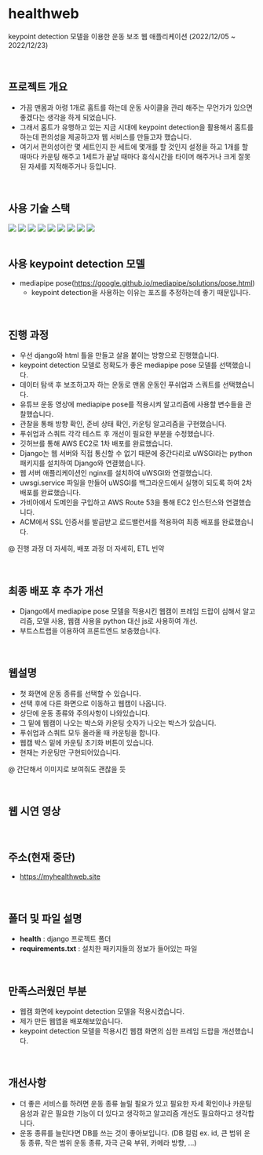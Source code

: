 # healthweb
keypoint detection 모델을 이용한 운동 보조 웹 애플리케이션 (2022/12/05 ~ 2022/12/23)

<br>

## 프로젝트 개요
- 가끔 맨몸과 아령 1개로 홈트를 하는데 운동 사이클을 관리 해주는 무언가가 있으면 좋겠다는 생각을 하게 되었습니다.
- 그래서 홈트가 유행하고 있는 지금 시대에 keypoint detection을 활용해서 홈트를 하는데 편의성을 제공하고자 웹 서비스를 만들고자 했습니다.
- 여기서 편의성이란 몇 세트인지 한 세트에 몇개를 할 것인지 설정을 하고 1개를 할 때마다 카운팅 해주고 1세트가 끝날 때마다 휴식시간을 타이머 해주거나 크게 잘못된 자세를 지적해주거나 등입니다.

<br>

## 사용 기술 스택
<div>
  <img src="https://img.shields.io/badge/Git-F05032?style=flat&logo=Git&logoColor=white"/>
  <img src="https://img.shields.io/badge/GitHub-181717?style=flat&logo=GitHub&logoColor=white"/>
  <img src="https://img.shields.io/badge/Django-092E20?style=flat&logo=Django&logoColor=white"/>
  <img src="https://img.shields.io/badge/Python-3776AB?style=flat&logo=Python&logoColor=white"/>
  <img src="https://img.shields.io/badge/OpenCV-5C3EE8?style=flat&logo=OpenCV&logoColor=white"/>
  <img src="https://img.shields.io/badge/HTML5-E34F26?style=flat&logo=HTML5&logoColor=white"/>
  <img src="https://img.shields.io/badge/Amazon EC2-FF9900?style=flat&logo=Amazon EC2&logoColor=white"/>
  <img src="https://img.shields.io/badge/JavaScript-F7DF1E?style=flat&logo=JavaScript&logoColor=white"/>
  <img src="https://img.shields.io/badge/Bootstrap-7952B3?style=flat&logo=Bootstrap&logoColor=white"/>
</div>

<br>

## 사용 keypoint detection 모델
- mediapipe pose(https://google.github.io/mediapipe/solutions/pose.html)
  - keypoint detection을 사용하는 이유는 포즈를 추정하는데 좋기 때문입니다.

<br>

## 진행 과정
- 우선 django와 html 틀을 만들고 살을 붙이는 방향으로 진행했습니다.
- keypoint detection 모델로 정확도가 좋은 mediapipe pose 모델를 선택했습니다.
- 데이터 탐색 후 보조하고자 하는 운동로 맨몸 운동인 푸쉬업과 스쿼트를 선택했습니다.
- 유튜브 운동 영상에 mediapipe pose를 적용시켜 알고리즘에 사용할 변수들을 관찰했습니다.
- 관찰을 통해 방향 확인, 준비 상태 확인, 카운팅 알고리즘을 구현했습니다.
- 푸쉬업과 스쿼트 각각 테스트 후 개선이 필요한 부분을 수정했습니다.
- 깃허브를 통해 AWS EC2로 1차 배포를 완료했습니다.
- Django는 웹 서버와 직접 통신할 수 없기 때문에 중간다리로 uWSGI라는 python 패키지를 설치하여 Django와 연결했습니다.
- 웹 서버 애플리케이션인 nginx를 설치하여 uWSGI와 연결했습니다.
- uwsgi.service 파일을 만들어 uWSGI를 백그라운드에서 실행이 되도록 하여 2차 배포를 완료했습니다.
- 가비아에서 도메인을 구입하고 AWS Route 53을 통해 EC2 인스턴스와 연결했습니다.
- ACM에서 SSL 인증서를 발급받고 로드밸런서를 적용하여 최종 배포를 완료했습니다.

@ 진행 과정 더 자세히, 배포 과정 더 자세히, ETL 빈약

<br>

## 최종 배포 후 추가 개선
- Django에서 mediapipe pose 모델을 적용시킨 웹캠이 프레임 드랍이 심해서 알고리즘, 모델 사용, 웹캠 사용을 python 대신 js로 사용하여 개선.
- 부트스트랩을 이용하여 프론트엔드 보충했습니다.

<br>

## 웹설명
- 첫 화면에 운동 종류를 선택할 수 있습니다.
- 선택 후에 다른 화면으로 이동하고 웹캠이 나옵니다.
- 상단에 운동 종류와 주의사항이 나와있습니다.
- 그 밑에 웹캠이 나오는 박스와 카운팅 숫자가 나오는 박스가 있습니다.
- 푸쉬업과 스쿼트 모두 올라올 때 카운팅을 합니다.
- 웹캠 박스 밑에 카운팅 초기화 버튼이 있습니다.
- 현재는 카운팅만 구현되어있습니다.

@ 간단해서 이미지로 보여줘도 괜찮을 듯

<br>

## 웹 시연 영상

<br>

## 주소(현재 중단)
- https://myhealthweb.site

<br>

## 폴더 및 파일 설명
- **health** : django 프로젝트 폴더
- **requirements.txt** : 설치한 패키지들의 정보가 들어있는 파일

<br>

## 만족스러웠던 부분
- 웹캠 화면에 keypoint detection 모델을 적용시켰습니다.
- 제가 만든 웹앱을 배포해보았습니다.
- keypoint detection 모델을 적용시킨 웹캠 화면의 심한 프레임 드랍을 개선했습니다.

<br>

## 개선사항
- 더 좋은 서비스를 하려면 운동 종류 늘릴 필요가 있고 필요한 자세 확인이나 카운팅 음성과 같은 필요한 기능이 더 있다고 생각하고 알고리즘 개선도 필요하다고 생각합니다.
- 운동 종류를 늘린다면 DB를 쓰는 것이 좋아보입니다. (DB 컬럼 ex. id, 큰 범위 운동 종류, 작은 범위 운동 종류, 자극 근육 부위, 카메라 방향, ...)

